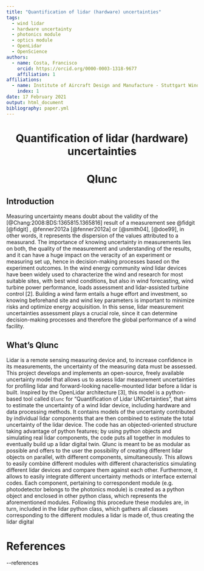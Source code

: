 ```yaml
---
title: "Quantification of lidar (hardware) uncertainties"
tags:
  - wind lidar
  - hardware uncertainty
  - photonics module
  - optics module
  - OpenLidar
  - OpenScience
authors:
  - name: Costa, Francisco  
    orcid: https://orcid.org/0000-0003-1318-9677   
    affiliation: 1
affiliations:
  - name: Institute of Aircraft Design and Manufacture - Stuttgart Wind Energy, University of Stuttgart
    index: 1 
date: 17 February 2021
output: html_document
bibliography: paper.yml
---
```


# <div align="center"> **Q**uantification of **l**idar (hardware) **unc**ertainties
# <div align="center"> **Qlunc**
  
## Introduction


Measuring uncertainty means doubt about the validity of the [@Chang:2008:BDS:1365815.1365816] result of a measurement see @fidgit [@fidgit] , @fenner2012a [@fenner2012a] or [@smith04], [@doe99], in other words, it represents the dispersion of the values attributed to a measurand. The importance of knowing uncertainty in measurements lies on both, the quality of the measurement and understanding of the results, and it can have a huge impact on the veracity of an experiment or measuring set up, hence in decision-making processes based on the experiment outcomes. In the wind energy community wind lidar devices have been widely used to characterize the wind and research for most suitable sites, with best wind conditions, but also in wind forecasting, wind turbine power performance, loads assessment and lidar-assisted turbine control [2]. Building a wind farm entails a huge effort and investment, so knowing beforehand site and wind key parameters is important to minimize risks and optimize energy acquisition. In this sense, lidar measurement uncertainties assessment plays a crucial role, since it can determine decision-making processes and therefore the global performance of a wind facility.

## What’s Qlunc 


Lidar is a remote sensing measuring device and, to increase confidence in its measurements, the uncertainty of the measuring data must be assessed. This project develops and implements an open-source, freely available uncertainty model that allows us to assess lidar measurement uncertainties for profiling lidar and forward-looking nacelle-mounted lidar  before a lidar is built.
Inspired by the OpenLidar architecture [3], this model is a python-based tool called `Qlunc` for “Quantification of Lidar UNCertainties”, that aims to estimate the uncertainty of a wind lidar device, including hardware and data processing methods. It contains models of the uncertainty contributed by individual lidar components that are then combined to estimate the total uncertainty of the lidar device.
The code has an objected-oriented structure taking advantage of python features; by using python objects and simulating real lidar components, the code puts all together in modules to eventually build up a lidar digital twin. Qlunc is meant to be as modular as possible and offers to the user the possibility of creating different lidar objects on parallel, with different components, simultaneously. This allows to easily combine different modules with different characteristics simulating different lidar devices and compare them against each other. Furthermore, it allows to easily integrate different uncertainty methods or interface external codes.
Each component, pertaining to correspondent module (e.g. photodetector belongs to the photonics module) is created as a python object and enclosed in other python class, which represents the aforementioned modules. Following this procedure these modules are, in turn, included in the lidar python class, which gathers all classes corresponding to the different modules a lidar is made of, thus creating the lidar digital 

# References
--references
